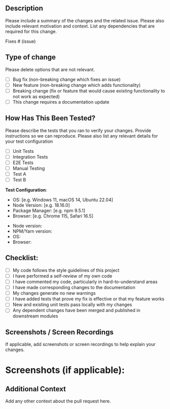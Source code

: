 ## Description

Please include a summary of the changes and the related issue. Please also include relevant motivation and context. List any dependencies that are required for this change.

Fixes # (issue)

## Type of change

Please delete options that are not relevant.

- [ ] Bug fix (non-breaking change which fixes an issue)
- [ ] New feature (non-breaking change which adds functionality)
- [ ] Breaking change (fix or feature that would cause existing functionality to not work as expected)
- [ ] This change requires a documentation update

## How Has This Been Tested?

Please describe the tests that you ran to verify your changes. Provide instructions so we can reproduce. Please also list any relevant details for your test configuration

- [ ] Unit Tests
- [ ] Integration Tests
- [ ] E2E Tests
- [ ] Manual Testing
- [ ] Test A
- [ ] Test B

**Test Configuration**:
- OS: [e.g. Windows 11, macOS 14, Ubuntu 22.04]
- Node Version: [e.g. 18.16.0]
- Package Manager: [e.g. npm 9.5.1]
- Browser: [e.g. Chrome 115, Safari 16.5]
* Node version:
* NPM/Yarn version:
* OS:
* Browser:

## Checklist:

- [ ] My code follows the style guidelines of this project
- [ ] I have performed a self-review of my own code
- [ ] I have commented my code, particularly in hard-to-understand areas
- [ ] I have made corresponding changes to the documentation
- [ ] My changes generate no new warnings
- [ ] I have added tests that prove my fix is effective or that my feature works
- [ ] New and existing unit tests pass locally with my changes
- [ ] Any dependent changes have been merged and published in downstream modules

## Screenshots / Screen Recordings

If applicable, add screenshots or screen recordings to help explain your changes.

# Screenshots (if applicable):

## Additional Context

Add any other context about the pull request here.

<!-- Add any other context about the PR here -->
